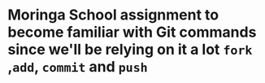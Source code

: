# Moringa School assignment to become familiar with Git commands since we'll be relying on it a lot `fork` ,`add`, `commit` and `push`
